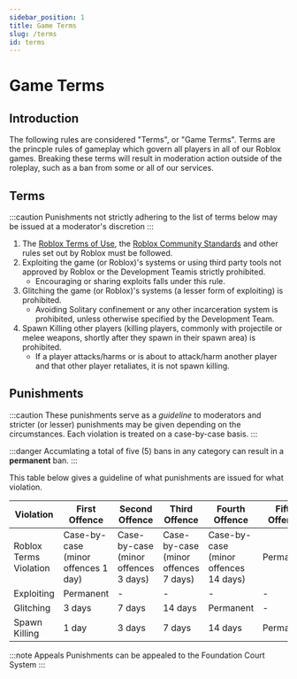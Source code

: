 ```yaml
---
sidebar_position: 1
title: Game Terms
slug: /terms
id: terms
---
```


# Game Terms

## Introduction

The following rules are considered "Terms", or "Game Terms". Terms are the princple rules of gameplay which govern all players in all of our Roblox games. Breaking these terms will result in moderation action outside of the roleplay, such as a ban from some or all of our services.

## Terms

:::caution 
Punishments not strictly adhering to the list of terms below may be issued at a moderator's discretion
:::

1. The [Roblox Terms of Use](https://en.help.roblox.com/hc/en-us/articles/115004647846-Roblox-Terms-of-Use), the [Roblox Community Standards](https://en.help.roblox.com/hc/en-us/articles/203313410-Roblox-Community-Standards) and other rules set out by Roblox must be followed.
2. Exploiting the game (or Roblox)'s systems or using third party tools not approved by Roblox or the Development Teamis strictly prohibited.
    - Encouraging or sharing exploits falls under this rule.
3. Glitching the game (or Roblox)'s systems (a lesser form of exploiting) is prohibited.
    - Avoiding Solitary confinement or any other incarceration system is prohibited, unless otherwise specified by the Development Team.
4. Spawn Killing other players (killing players, commonly with projectile or melee weapons, shortly after they spawn in their spawn area) is prohibited.
    - If a player attacks/harms or is about to attack/harm another player and that other player retaliates, it is not spawn killing.

## Punishments

:::caution 
These punishments serve as a *guideline* to moderators and stricter (or lesser) punishments may be given depending on the circumstances. Each violation is treated on a case-by-case basis.
:::

:::danger
Accumlating a total of five (5) bans in any category can result in a **permanent** ban.
:::


This table below gives a guideline of what punishments are issued for what violation.

| Violation              | First Offence                        | Second Offence                       | Third Offence                        | Fourth Offence                        | Fifth Offence |
|------------------------|--------------------------------------|--------------------------------------|--------------------------------------|---------------------------------------|---------------|
| Roblox Terms Violation | Case-by-case (minor offences 1 day)  | Case-by-case (minor offences 3 days) | Case-by-case (minor offences 7 days) | Case-by-case (minor offences 14 days) | Permanent     |
| Exploiting             | Permanent                            | -                                    | -                                    | -                                     | -             |
| Glitching              | 3 days                               | 7 days                               | 14 days                              | Permanent                             | -             |
| Spawn Killing          | 1 day                                | 3 days                               | 7 days                               | 14 days                               | Permanent     |

:::note Appeals 
Punishments can be appealed to the Foundation Court System
:::